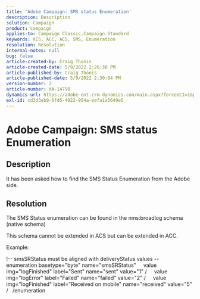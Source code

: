 ```yaml
---
title: 'Adobe Campaign: SMS status Enumeration'
description: Description
solution: Campaign
product: Campaign
applies-to: Campaign Classic,Campaign Standard
keywords: KCS, ACC, ACS, SMS, Enumeration
resolution: Resolution
internal-notes: null
bug: false
article-created-by: Craig Thonis
article-created-date: 5/9/2022 2:26:30 PM
article-published-by: Craig Thonis
article-published-date: 5/9/2022 2:30:04 PM
version-number: 2
article-number: KA-14790
dynamics-url: https://adobe-ent.crm.dynamics.com/main.aspx?forceUCI=1&pagetype=entityrecord&etn=knowledgearticle&id=18aaba00-a4cf-ec11-a7b5-00224809c196
exl-id: cd3d3eb9-6fd5-4022-954a-eefa1a5649e5
---
```

# Adobe Campaign: SMS status Enumeration

## Description


It has been asked how to find the SMS Status Enumeration from the Adobe side.


## Resolution


The SMS Status enumeration can be found in the nms:broadlog schema (native schema)

This schema cannot be extended in ACS but can be extended in ACC.

Example:

!-- smsSRStatus must be aligned with deliveryStatus values --
   enumeration basetype="byte" name="smsSRStatus"
     value img="logFinished" label="Sent" name="sent" value="1" /
     value img="logError" label="Failed" name="failed" value="2" /
     value img="logFinished" label="Received on mobile" name="received" value="5" /
   /enumeration
